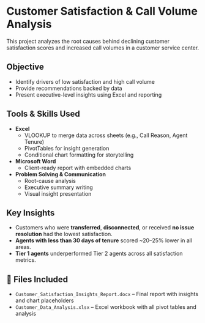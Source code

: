 #  Customer Satisfaction & Call Volume Analysis

This project analyzes the root causes behind declining customer satisfaction scores and increased call volumes in a customer service center.

## Objective
- Identify drivers of low satisfaction and high call volume
- Provide recommendations backed by data
- Present executive-level insights using Excel and reporting

## Tools & Skills Used
- **Excel**
  - VLOOKUP to merge data across sheets (e.g., Call Reason, Agent Tenure)
  - PivotTables for insight generation
  - Conditional chart formatting for storytelling
- **Microsoft Word**
  - Client-ready report with embedded charts
- **Problem Solving & Communication**
  - Root-cause analysis
  - Executive summary writing
  - Visual insight presentation

## Key Insights
- Customers who were **transferred**, **disconnected**, or received **no issue resolution** had the lowest satisfaction.
- **Agents with less than 30 days of tenure** scored ~20–25% lower in all areas.
- **Tier 1 agents** underperformed Tier 2 agents across all satisfaction metrics.

## 📎 Files Included
- `Customer_Satisfaction_Insights_Report.docx` – Final report with insights and chart placeholders
- `Customer_Data_Analysis.xlsx` – Excel workbook with all pivot tables and analysis
